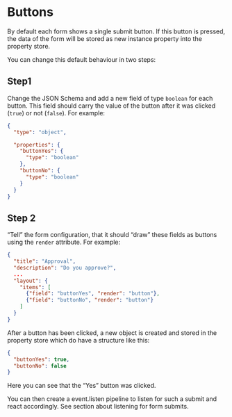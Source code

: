 # Buttons

By default each form shows a single submit button. If this button is pressed, the data of the form will be stored as new instance property into the property store.

You can change this default behaviour in two steps:

## Step1

Change the JSON Schema and add a new field of type `boolean` for each button. This field should carry the value of the button after it was clicked (`true`) or not (`false`). For example:

```json
{
  "type": "object",

  "properties": {
    "buttonYes": {
      "type": "boolean"
    },
    "buttonNo": {
      "type": "boolean"
    } 
  }
}
```

## Step 2

“Tell” the form configuration, that it should “draw” these fields as buttons using the `render` attribute. For example:

```json
{
  "title": "Approval",
  "description": "Do you approve?",  
  ...
  "layout": {
    "items": [      
      {"field": "buttonYes", "render": "button"},      
      {"field": "buttonNo", "render": "button"}
    ]
  }
}
```

After a button has been clicked, a new object is created and stored in the property store which do have a structure like this:

```json
{
  "buttonYes": true,
  "buttonNo": false
}
```

Here you can see that the “Yes” button was clicked.

You can then create a event.listen pipeline to listen for such a submit and react accordingly. See section about listening for form submits.
